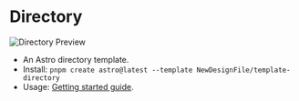 # Directory

![Directory Preview](https://new-ui.com/assets/images/templates/preview-directory.png)

- An Astro directory template.
- Install: `pnpm create astro@latest --template NewDesignFile/template-directory`
- Usage: [Getting started guide](https://new-ui.com/docs/templates/directory).
